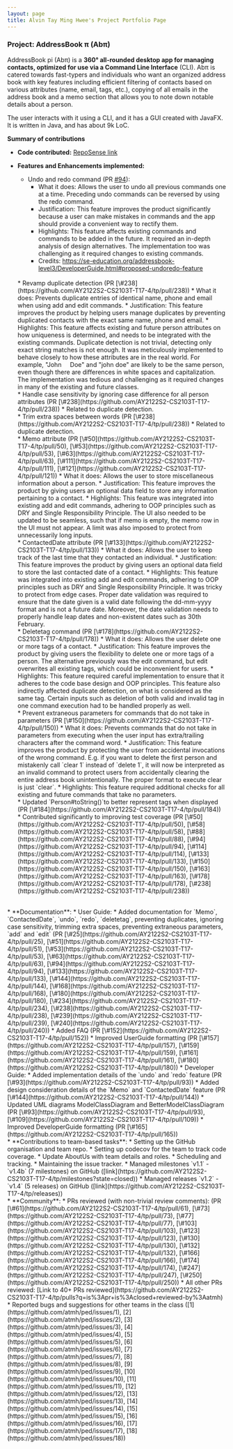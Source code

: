 ```yaml
---
layout: page
title: Alvin Tay Ming Hwee's Project Portfolio Page
---
```


### Project: AddressBook π (Abπ)

AddressBook pi (Abπ) is a **360° all-rounded desktop app for managing contacts, optimized for use via a Command Line Interface** (CLI). Abπ is catered towards fast-typers and individuals who want an organized address book with key features including efficient filtering of contacts based on various attributes (name, email, tags, etc.), copying of all emails in the address book and a memo section that allows you to note down notable details about a person. 

The user interacts with it using a CLI, and it has a GUI created with JavaFX. It is written in Java, and has about 9k LoC.

**Summary of contributions**

* **Code contributed:** [RepoSense link](https://nus-cs2103-ay2122s2.github.io/tp-dashboard/?search=atmh&breakdown=true&sort=groupTitle&sortWithin=title&since=2022-02-18&timeframe=commit&mergegroup=&groupSelect=groupByRepos&checkedFileTypes=docs~functional-code~test-code~other)

* **Features and Enhancements implemented:**
  * Undo and redo command (PR [\#94](https://github.com/AY2122S2-CS2103T-T17-4/tp/pull/94)):
    * What it does: Allows the user to undo all previous commands one at a time. Preceding undo commands can be reversed by using the redo command.
    * Justification: This feature improves the product significantly because a user can make mistakes in commands and the app should provide a convenient way to rectify them.
    * Highlights: This feature affects existing commands and commands to be added in the future. It required an in-depth analysis of design alternatives. The implementation too was challenging as it required changes to existing commands.
    * Credits: https://se-education.org/addressbook-level3/DeveloperGuide.html#proposed-undoredo-feature
  <br>
  * Revamp duplicate detection (PR [\#238](https://github.com/AY2122S2-CS2103T-T17-4/tp/pull/238))
    * What it does: Prevents duplicate entries of identical name, phone and email when using add and edit commands.
    * Justification: This feature improves the product by helping users manage duplicates by preventing duplicated contacts with the exact same name, phone and email.
    * Highlights: This feature affects existing and future person attributes on how uniqueness is determined, and needs to be integrated with the existing commands. Duplicate detection is not trivial, detecting only exact string matches is not enough. It was meticulously implemented to behave closely to how these attributes are in the real world. For example, "John &#160;&#160;&#160; Doe" and "john doe" are likely to be the same person, even though there are differences in white spaces and capitalization. The implementation was tedious and challenging as it required changes in many of the existing and future classes.
  <br>
  * Handle case sensitivity by ignoring case difference for all person attributes (PR [\#238](https://github.com/AY2122S2-CS2103T-T17-4/tp/pull/238))
    * Related to duplicate detection.
  <br>
  * Trim extra spaces between words (PR [\#238](https://github.com/AY2122S2-CS2103T-T17-4/tp/pull/238))
    * Related to duplicate detection.
  <br>
  * Memo attribute (PR [\#50](https://github.com/AY2122S2-CS2103T-T17-4/tp/pull/50), [\#53](https://github.com/AY2122S2-CS2103T-T17-4/tp/pull/53), [\#63](https://github.com/AY2122S2-CS2103T-T17-4/tp/pull/63), [\#111](https://github.com/AY2122S2-CS2103T-T17-4/tp/pull/111), [\#121](https://github.com/AY2122S2-CS2103T-T17-4/tp/pull/121))
    * What it does: Allows the user to store miscellaneous information about a person.
    * Justification: This feature improves the product by giving users an optional data field to store any information pertaining to a contact. 
    * Highlights: This feature was integrated into existing add and edit commands, adhering to OOP principles such as DRY and Single Responsibility Principle. The UI also needed to be updated to be seamless, such that if memo is empty, the memo row in the UI must not appear. A limit was also imposed to protect from unnecessarily long inputs.
  <br>
  * ContactedDate attribute (PR [\#133](https://github.com/AY2122S2-CS2103T-T17-4/tp/pull/133))
    * What it does: Allows the user to keep track of the last time that they contacted an individual.
    * Justification: This feature improves the product by giving users an optional data field to store the last contacted date of a contact.
    * Highlights: This feature was integrated into existing add and edit commands, adhering to OOP principles such as DRY and Single Responsibility Principle. It was tricky to protect from edge cases. Proper date validation was required to ensure that the date given is a valid date following the dd-mm-yyyy format and is not a future date. Moreover, the date validation needs to properly handle leap dates and non-existent dates such as 30th February.
  <br>
  * Deletetag command (PR [\#178](https://github.com/AY2122S2-CS2103T-T17-4/tp/pull/178))
    * What it does: Allows the user delete one or more tags of a contact.
    * Justification: This feature improves the product by giving users the flexibility to delete one or more tags of a person. The alternative previously was the edit command, but edit overwrites all existing tags, which could be inconvenient for users. 
    * Highlights: This feature required careful implementation to ensure that it adheres to the code base design and OOP principles. This feature also indirectly affected duplicate detection, on what is considered as the same tag. Certain inputs such as deletion of both valid and invalid tag in one command execution had to be handled properly as well. 
  <br>
  * Prevent extraneous parameters for commands that do not take in parameters (PR [\#150](https://github.com/AY2122S2-CS2103T-T17-4/tp/pull/150))
    * What it does: Prevents commands that do not take in parameters from executing when the user input has extra/trailing characters after the command word.
    * Justification: This feature improves the product by protecting the user from accidental invocations of the wrong command. E.g. if you want to delete the first person and mistakenly call `clear 1` instead of `delete 1`, it will now be interpreted as an invalid command to protect users from accidentally clearing the entire address book unintentionally. The proper format to execute clear is just `clear`.
    * Highlights: This feature required additional checks for all existing and future commands that take no parameters.
  <br>
  * Updated `Person#toString()`to better represent tags when displayed (PR [\#184](https://github.com/AY2122S2-CS2103T-T17-4/tp/pull/184))
  <br>
  * Contributed significantly to improving test coverage (PR [\#50](https://github.com/AY2122S2-CS2103T-T17-4/tp/pull/50), [\#58](https://github.com/AY2122S2-CS2103T-T17-4/tp/pull/58), [\#88](https://github.com/AY2122S2-CS2103T-T17-4/tp/pull/88), [\#94](https://github.com/AY2122S2-CS2103T-T17-4/tp/pull/94), [\#114](https://github.com/AY2122S2-CS2103T-T17-4/tp/pull/114), [\#133](https://github.com/AY2122S2-CS2103T-T17-4/tp/pull/133), [\#150](https://github.com/AY2122S2-CS2103T-T17-4/tp/pull/150), [\#163](https://github.com/AY2122S2-CS2103T-T17-4/tp/pull/163), [\#178](https://github.com/AY2122S2-CS2103T-T17-4/tp/pull/178), [\#238](https://github.com/AY2122S2-CS2103T-T17-4/tp/pull/238))
<br>
* **Documentation**:
  * User Guide:
    * Added documentation for `Memo`, `ContactedDate`, `undo`, `redo`, `deletetag`, preventing duplicates, ignoring case sensitivity, trimming extra spaces, preventing extraneous parameters, `add` and `edit` (PR [\#25](https://github.com/AY2122S2-CS2103T-T17-4/tp/pull/25), [\#51](https://github.com/AY2122S2-CS2103T-T17-4/tp/pull/51), [\#53](https://github.com/AY2122S2-CS2103T-T17-4/tp/pull/53), [\#63](https://github.com/AY2122S2-CS2103T-T17-4/tp/pull/63), [\#94](https://github.com/AY2122S2-CS2103T-T17-4/tp/pull/94), [\#133](https://github.com/AY2122S2-CS2103T-T17-4/tp/pull/133), [\#144](https://github.com/AY2122S2-CS2103T-T17-4/tp/pull/144), [\#168](https://github.com/AY2122S2-CS2103T-T17-4/tp/pull/168), [\#180](https://github.com/AY2122S2-CS2103T-T17-4/tp/pull/180), [\#234](https://github.com/AY2122S2-CS2103T-T17-4/tp/pull/234), [\#238](https://github.com/AY2122S2-CS2103T-T17-4/tp/pull/238), [\#239](https://github.com/AY2122S2-CS2103T-T17-4/tp/pull/239), [\#240](https://github.com/AY2122S2-CS2103T-T17-4/tp/pull/240))
    * Added FAQ (PR [\#152](https://github.com/AY2122S2-CS2103T-T17-4/tp/pull/152))
    * Improved UserGuide formatting (PR [\#157](https://github.com/AY2122S2-CS2103T-T17-4/tp/pull/157), [\#159](https://github.com/AY2122S2-CS2103T-T17-4/tp/pull/159), [\#161](https://github.com/AY2122S2-CS2103T-T17-4/tp/pull/161), [\#180](https://github.com/AY2122S2-CS2103T-T17-4/tp/pull/180))
  * Developer Guide:
    * Added implementation details of the `undo` and `redo` feature (PR [\#93](https://github.com/AY2122S2-CS2103T-T17-4/tp/pull/93))
    * Added design consideration details of the `Memo` and `ContactedDate` feature (PR [\#144](https://github.com/AY2122S2-CS2103T-T17-4/tp/pull/144))
    * Updated UML diagrams ModelClassDiagram and BetterModelClassDiagram (PR [\#93](https://github.com/AY2122S2-CS2103T-T17-4/tp/pull/93), [\#109](https://github.com/AY2122S2-CS2103T-T17-4/tp/pull/109))
    * Improved DeveloperGuide formatting (PR [\#165](https://github.com/AY2122S2-CS2103T-T17-4/tp/pull/165))
<br>    
* **Contributions to team-based tasks**:
  * Setting up the GitHub organisation and team repo.
  * Setting up codecov for the team to track code coverage.
  * Update AboutUs with team details and roles.
  * Scheduling and tracking.
  * Maintaining the issue tracker.
  * Managed milestones `v1.1` - `v1.4b` (7 milestones) on GitHub ([link](https://github.com/AY2122S2-CS2103T-T17-4/tp/milestones?state=closed))
  * Managed releases `v1.2` - `v1.4` (5 releases) on GitHub ([link](https://github.com/AY2122S2-CS2103T-T17-4/tp/releases))
<br>
* **Community**:
  * PRs reviewed (with non-trivial review comments): (PR [\#61](https://github.com/AY2122S2-CS2103T-T17-4/tp/pull/61), [\#73](https://github.com/AY2122S2-CS2103T-T17-4/tp/pull/73), [\#77](https://github.com/AY2122S2-CS2103T-T17-4/tp/pull/77), [\#103](https://github.com/AY2122S2-CS2103T-T17-4/tp/pull/103), [\#123](https://github.com/AY2122S2-CS2103T-T17-4/tp/pull/123), [\#130](https://github.com/AY2122S2-CS2103T-T17-4/tp/pull/130), [\#132](https://github.com/AY2122S2-CS2103T-T17-4/tp/pull/132), [\#166](https://github.com/AY2122S2-CS2103T-T17-4/tp/pull/166), [\#174](https://github.com/AY2122S2-CS2103T-T17-4/tp/pull/174), [\#247](https://github.com/AY2122S2-CS2103T-T17-4/tp/pull/247), [\#250](https://github.com/AY2122S2-CS2103T-T17-4/tp/pull/250))
  * All other PRs reviewed: [Link to 40+ PRs reviewed](https://github.com/AY2122S2-CS2103T-T17-4/tp/pulls?q=is%3Apr+is%3Aclosed+reviewed-by%3Aatmh)
  * Reported bugs and suggestions for other teams in the class ([1](https://github.com/atmh/ped/issues/1), [2](https://github.com/atmh/ped/issues/2), [3](https://github.com/atmh/ped/issues/3), [4](https://github.com/atmh/ped/issues/4), [5](https://github.com/atmh/ped/issues/5), [6](https://github.com/atmh/ped/issues/6), [7](https://github.com/atmh/ped/issues/7), [8](https://github.com/atmh/ped/issues/8), [9](https://github.com/atmh/ped/issues/9), [10](https://github.com/atmh/ped/issues/10), [11](https://github.com/atmh/ped/issues/11), [12](https://github.com/atmh/ped/issues/12), [13](https://github.com/atmh/ped/issues/13), [14](https://github.com/atmh/ped/issues/14), [15](https://github.com/atmh/ped/issues/15), [16](https://github.com/atmh/ped/issues/16), [17](https://github.com/atmh/ped/issues/17), [18](https://github.com/atmh/ped/issues/18))

